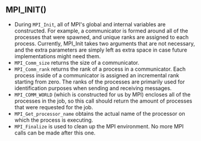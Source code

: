 ## MPI_INIT()

+ During `MPI_Init`, all of MPI's global and internal variables are constructed. For example, a communicator is formed around all of the processes that were spawned, and unique ranks are assigned to each process. Currently, MPI_Init takes two arguments that are not necessary, and the extra parameters are simply left as extra space in case future implementations might need them.
+ `MPI_Comm_size` returns the size of a communicator.
+ `MPI_Comm_rank` returns the rank of a process in a communicator. Each process inside of a communicator is assigned an incremental rank starting from zero. The ranks of the processes are primarily used for identification purposes when sending and receiving messages.
+ `MPI_COMM_WORLD` (which is constructed for us by MPI) encloses all of the processes in the job, so this call should return the amount of processes that were requested for the job.
+ `MPI_Get_processor_name` obtains the actual name of the processor on which the process is executing.
+ `MPI_Finalize` is used to clean up the MPI environment. No more MPI calls can be made after this one.
